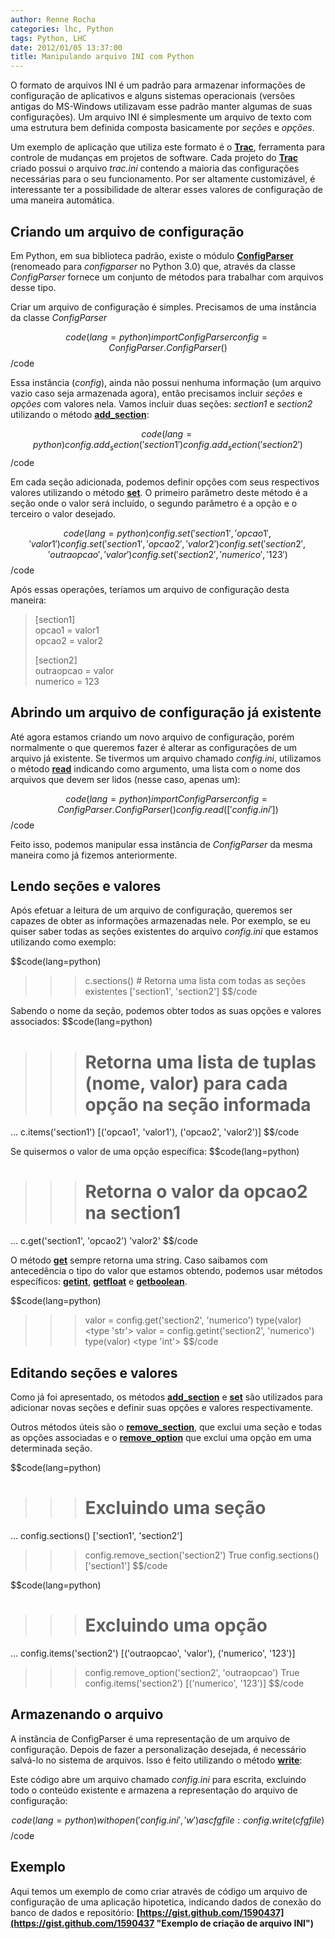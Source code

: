 ```yaml
---
author: Renne Rocha
categories: lhc, Python
tags: Python, LHC
date: 2012/01/05 13:37:00
title: Manipulando arquivo INI com Python
---
```

O formato de arquivos INI é um padrão para armazenar informações de configuração de aplicativos e 
alguns sistemas operacionais (versões antigas do MS-Windows utilizavam esse padrão manter algumas de 
suas configurações). Um arquivo INI é simplesmente um arquivo de texto com uma estrutura bem definida 
composta basicamente por *seções* e *opções*.

Um exemplo de aplicação que utiliza este formato é o **[Trac](http://trac.edgewall.org/ "Trac")**, ferramenta
para controle de mudanças em projetos de software. Cada projeto do **[Trac](http://trac.edgewall.org/ "Trac")** 
criado possui o arquivo *trac.ini* contendo a maioria das configurações necessárias para o seu funcionamento. 
Por ser altamente customizável, é interessante ter a possibilidade de alterar esses valores de 
configuração de uma maneira automática.

## Criando um arquivo de configuração

Em Python, em sua biblioteca padrão, existe o módulo **[ConfigParser](http://docs.python.org/library/configparser.html "ConfigParser")** 
(renomeado para *configparser* no Python 3.0) que, através da classe *ConfigParser* fornece um conjunto de métodos para 
trabalhar com arquivos desse tipo.

Criar um arquivo de configuração é simples. Precisamos de uma instância da classe *ConfigParser*

$$code(lang=python)
import ConfigParser
config = ConfigParser.ConfigParser()
$$/code

Essa instância (*config*), ainda não possui nenhuma informação (um arquivo vazio caso seja armazenada agora), 
então precisamos incluir *seções* e *opções* com valores nela. Vamos incluir duas seções: *section1* e *section2* 
utilizando o método 
**[add_section](http://docs.python.org/library/configparser.html#ConfigParser.RawConfigParser.add_section "add_section")**:

$$code(lang=python)
config.add_section('section1')
config.add_section('section2')
$$/code

Em cada seção adicionada, podemos definir opções com seus respectivos valores utilizando o método
**[set](http://docs.python.org/library/configparser.html#ConfigParser.RawConfigParser.set "set")**. O primeiro 
parâmetro deste método é a seção onde o valor será incluído, o segundo parâmetro é a opção e o terceiro o valor desejado.

$$code(lang=python)
config.set('section1', 'opcao1', 'valor1')
config.set('section1', 'opcao2', 'valor2')
config.set('section2', 'outraopcao', 'valor')
config.set('section2', 'numerico', '123')
$$/code

Após essas operações, teríamos um arquivo de configuração desta maneira:

> [section1]    
> opcao1 = valor1    
> opcao2 = valor2   
>  
> [section2]   
> outraopcao = valor   
> numerico = 123   

## Abrindo um arquivo de configuração já existente

Até agora estamos criando um novo arquivo de configuração, porém normalmente o que queremos fazer é alterar 
as configurações de um arquivo já existente. Se tivermos um arquivo chamado *config.ini*, utilizamos o método 
**[read](http://docs.python.org/library/configparser.html#ConfigParser.RawConfigParser.read "read")** indicando
como argumento, uma lista com o nome dos arquivos que devem ser lidos (nesse caso, apenas um):

$$code(lang=python)
import ConfigParser
config = ConfigParser.ConfigParser()
config.read(['config.ini'])
$$/code

Feito isso, podemos manipular essa instância de *ConfigParser* da mesma maneira como já fizemos anteriormente.

## Lendo seções e valores

Após efetuar a leitura de um arquivo de configuração, queremos ser capazes de obter as informações 
armazenadas nele. Por exemplo, se eu quiser saber todas as seções existentes do arquivo *config.ini* 
que estamos utilizando como exemplo:

$$code(lang=python)
>>> c.sections() # Retorna uma lista com todas as seções existentes
['section1', 'section2']
$$/code

Sabendo o nome da seção, podemos obter todos as suas opções e valores associados:
$$code(lang=python)
>>> # Retorna uma lista de tuplas (nome, valor) para cada opção na seção informada
... c.items('section1')
[('opcao1', 'valor1'), ('opcao2', 'valor2')]
$$/code

Se quisermos o valor de uma opção específica:
$$code(lang=python)
>>> # Retorna o valor da opcao2 na section1
... c.get('section1', 'opcao2')
'valor2'
$$/code

O método **[get](http://docs.python.org/library/configparser.html#ConfigParser.RawConfigParser.get "get")** sempre retorna 
uma string. Caso saibamos com antecedência o tipo do valor que estamos obtendo, podemos usar métodos específicos: 
**[getint](http://docs.python.org/library/configparser.html#ConfigParser.RawConfigParser.getint "getint")**, 
**[getfloat](http://docs.python.org/library/configparser.html#ConfigParser.RawConfigParser.getfloat "getfloat")** e 
**[getboolean](http://docs.python.org/library/configparser.html#ConfigParser.RawConfigParser.getboolean "getboolean")**.

$$code(lang=python)
>>> valor = config.get('section2', 'numerico')
>>> type(valor)
<type 'str'>
>>> valor = config.getint('section2', 'numerico')
>>> type(valor)
<type 'int'>
$$/code

## Editando seções e valores

Como já foi apresentado, os métodos 
**[add_section](http://docs.python.org/library/configparser.html#ConfigParser.RawConfigParser.add_section "add_section")** 
e **[set](http://docs.python.org/library/configparser.html#ConfigParser.RawConfigParser.set "set")** são utilizados para 
adicionar novas seções e definir suas opções e valores respectivamente. 

Outros métodos úteis são o 
**[remove_section](http://docs.python.org/library/configparser.html#ConfigParser.RawConfigParser.remove_section "remove_section")**, 
que exclui uma seção e todas as opções associadas e o **[remove_option](http://docs.python.org/library/configparser.html#ConfigParser.RawConfigParser.remove_option "remove_option")** que exclui uma opção em uma determinada seção.

$$code(lang=python)
>>> # Excluindo uma seção
... config.sections()
['section1', 'section2']
>>> config.remove_section('section2')
True
>>> config.sections()
['section1']
$$/code

$$code(lang=python)
>>> # Excluindo uma opção
... config.items('section2')
[('outraopcao', 'valor'), ('numerico', '123')]
>>> config.remove_option('section2', 'outraopcao')
True
>>> config.items('section2')
[('numerico', '123')]
$$/code

## Armazenando o arquivo 

A instância de ConfigParser é uma representação de um arquivo de configuração. Depois de 
fazer a personalização desejada, é necessário salvá-lo no sistema de arquivos. Isso é feito utilizando o método
**[write](http://docs.python.org/library/configparser.html#ConfigParser.RawConfigParser.write "write")**:

Este código abre um arquivo chamado *config.ini* para escrita, excluindo todo o conteúdo existente 
e armazena a representação do arquivo de configuração:

$$code(lang=python)
with open('config.ini', 'w') as cfgfile:
    config.write(cfgfile)
$$/code

## Exemplo

Aqui temos um exemplo de como criar através de código um arquivo de configuração de uma aplicação 
hipotetica, indicando dados de conexão do banco de dados e repositório: 
**[https://gist.github.com/1590437](https://gist.github.com/1590437 "Exemplo de criação de arquivo INI")**

